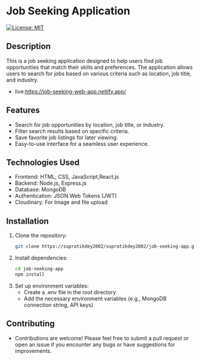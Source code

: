 # Job Seeking Application

[![License: MIT](https://img.shields.io/badge/License-MIT-yellow.svg)](https://opensource.org/licenses/MIT)

## Description
This is a job seeking application designed to help users find job opportunities that match their skills and preferences. The application allows users to search for jobs based on various criteria such as location, job title, and industry.
- live:https://job-seeking-web-app.netlify.app/

## Features
- Search for job opportunities by location, job title, or industry.
- Filter search results based on specific criteria.
- Save favorite job listings for later viewing.
- Easy-to-use interface for a seamless user experience.

## Technologies Used
- Frontend: HTML, CSS, JavaScript,React.js
- Backend: Node.js, Express.js
- Database: MongoDB
- Authentication: JSON Web Tokens (JWT)
- Cloudinary: For Image and file upload

## Installation
1. Clone the repository:
   ```bash
   git clone https://supratikdey2002/supratikdey2002/job-seeking-app.git
2. Install dependencies:
   ```bash
   cd job-seeking-app
   npm install
3. Set up environment variables:
    - Create a .env file in the root directory
    - Add the necessary environment variables (e.g., MongoDB connection string, API keys)
## Contributing
  - Contributions are welcome! Please feel free to submit a pull request or open an issue if you encounter any bugs or have suggestions for improvements.
